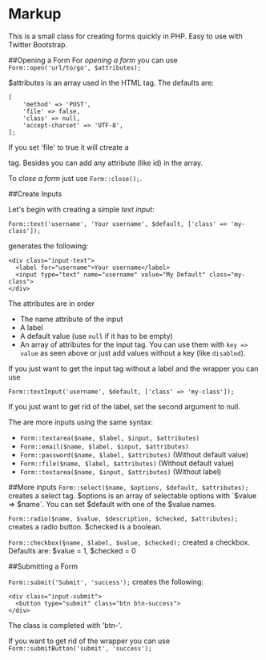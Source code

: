 # Markup
This is a small class for creating forms quickly in PHP. Easy to use with Twitter Bootstrap.

##Opening a Form
For *opening a form* you can use `Form::open('url/to/go', $attributes);`

$attributes is an array used in the HTML tag. The defaults are:

```
[
    'method' => 'POST',
    'file' => false,
    'class' => null,
    'accept-charset' => 'UTF-8',
];
```

If you set 'file' to true it will ctreate a <form enctype="multipart/form-data"> tag. Besides you can add any attribute (like id) in the array.

To *close a form* just use `Form::close();`.

##Create Inputs

Let's begin with creating a simple *text input*:

```
Form::text('username', 'Your username', $default, ['class' => 'my-class']); 
```
generates the following:
```
<div class="input-text">
  <label for="username">Your username</label>
  <input type="text" name="username" value="My Default" class="my-class">
</div>
```
The attributes are in order
* The name attribute of the input
* A label
* A default value (use `null` if it has to be empty)
* An array of attributes for the input tag. You can use them with `key => value` as seen above or just add values without a key (like `disabled`).

If you just want to get the input tag without a label and the wrapper you can use

```
Form::textInput('username', $default, ['class' => 'my-class']);
```

If you just want to get rid of the label, set the second argument to null.

The are more inputs using the same syntax:
* `Form::textarea($name, $label, $input, $attributes)`
* `Form::email($name, $label, $input, $attributes)`
* `Form::password($name, $label, $attributes)` (Without default value)
* `Form::file($name, $label, $attributes)` (Without default value)
* `Form::textarea($name, $input, $attributes)` (Without label)

##More inputs
`Form::select($name, $options, $default, $attributes);` creates a select tag. $options is an array of selectable options with `$value => $name`. You can set $default with one of the $value names.

`Form::radio($name, $value, $description, $checked, $attributes);` creates a radio button. $checked is a boolean.

`Form::checkbox(§name, $label, $value, $checked);` created a checkbox. Defaults are: $value = 1, $checked = 0

##Submitting a Form

`Form::submit('Submit', 'success');` creates the following:
```
<div class="input-submit">
  <button type="submit" class="btn btn-success">
</div>
```

The class is completed with 'btn-'.

If you want to get rid of the wrapper you can use
`Form::submitButton('submit', 'success');`
